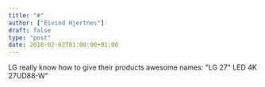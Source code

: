 ```yaml
---
title: "#"
author: ["Eivind Hjertnes"]
draft: false
type: "post"
date: 2018-02-02T01:00:00+01:00
---
```


LG really know how to give their products awesome names: "LG 27" LED 4K
27UD88-W”
